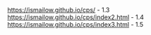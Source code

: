 https://ismailow.github.io/cps/ - 1.3  
https://ismailow.github.io/cps/index2.html - 1.4  
https://ismailow.github.io/cps/index3.html - 1.5